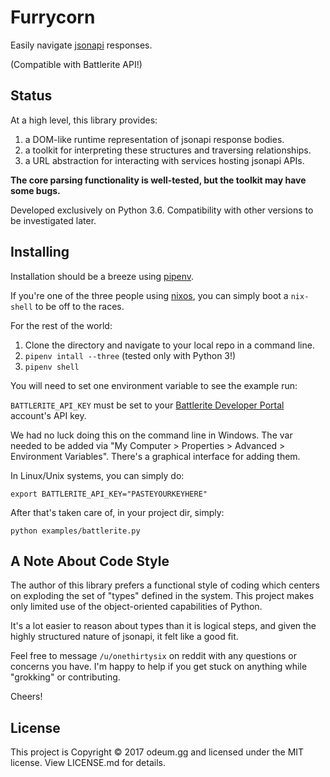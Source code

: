 # Furrycorn

Easily navigate [jsonapi](http://jsonapi.org/) responses.

(Compatible with Battlerite API!)


## Status

At a high level, this library provides:

1. a DOM-like runtime representation of jsonapi response bodies.
2. a toolkit for interpreting these structures and traversing relationships.
3. a URL abstraction for interacting with services hosting jsonapi APIs.

**The core parsing functionality is well-tested, but the toolkit may have some
bugs.**

Developed exclusively on Python 3.6. Compatibility with other versions to be
investigated later.


## Installing

Installation should be a breeze using [pipenv](https://docs.pipenv.org/).

If you're one of the three people using [nixos](https://nixos.org), you can
simply boot a `nix-shell` to be off to the races.

For the rest of the world:

1. Clone the directory and navigate to your local repo in a command line.
2. `pipenv intall --three` (tested only with Python 3!)
3. `pipenv shell`

You will need to set one environment variable to see the example run:

`BATTLERITE_API_KEY` must be set to your [Battlerite Developer Portal](https://developer.battlerite.com) account's
API key.

We had no luck doing this on the command line in Windows. The var needed
to be added via "My Computer > Properties > Advanced > Environment Variables".
There's a graphical interface for adding them.

In Linux/Unix systems, you can simply do:

`export BATTLERITE_API_KEY="PASTEYOURKEYHERE"`

After that's taken care of, in your project dir, simply:

`python examples/battlerite.py`


## A Note About Code Style

The author of this library prefers a functional style of coding which centers
on exploding the set of "types" defined in the system. This project makes only
limited use of the object-oriented capabilities of Python.

It's a lot easier to reason about types than it is logical steps, and given
the highly structured nature of jsonapi, it felt like a good fit.

Feel free to message `/u/onethirtysix` on reddit with any questions or concerns
you have. I'm happy to help if you get stuck on anything while "grokking" or
contributing.

Cheers!


## License

This project is Copyright © 2017 odeum.gg and licensed under the MIT license.
View LICENSE.md for details.

